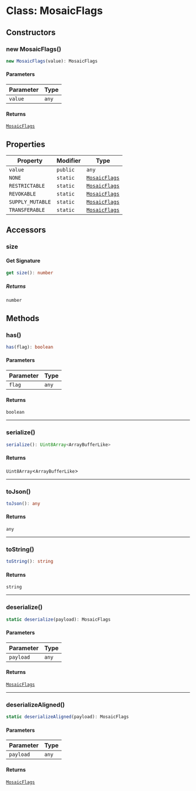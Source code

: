 # Class: MosaicFlags

## Constructors

### new MosaicFlags()

```ts
new MosaicFlags(value): MosaicFlags
```

#### Parameters

| Parameter | Type |
| ------ | ------ |
| `value` | `any` |

#### Returns

[`MosaicFlags`](MosaicFlags.md)

## Properties

| Property | Modifier | Type |
| ------ | ------ | ------ |
| <a id="value-1"></a> `value` | `public` | `any` |
| <a id="none"></a> `NONE` | `static` | [`MosaicFlags`](MosaicFlags.md) |
| <a id="restrictable"></a> `RESTRICTABLE` | `static` | [`MosaicFlags`](MosaicFlags.md) |
| <a id="revokable"></a> `REVOKABLE` | `static` | [`MosaicFlags`](MosaicFlags.md) |
| <a id="supply_mutable"></a> `SUPPLY_MUTABLE` | `static` | [`MosaicFlags`](MosaicFlags.md) |
| <a id="transferable"></a> `TRANSFERABLE` | `static` | [`MosaicFlags`](MosaicFlags.md) |

## Accessors

### size

#### Get Signature

```ts
get size(): number
```

##### Returns

`number`

## Methods

### has()

```ts
has(flag): boolean
```

#### Parameters

| Parameter | Type |
| ------ | ------ |
| `flag` | `any` |

#### Returns

`boolean`

***

### serialize()

```ts
serialize(): Uint8Array<ArrayBufferLike>
```

#### Returns

`Uint8Array`&lt;`ArrayBufferLike`&gt;

***

### toJson()

```ts
toJson(): any
```

#### Returns

`any`

***

### toString()

```ts
toString(): string
```

#### Returns

`string`

***

### deserialize()

```ts
static deserialize(payload): MosaicFlags
```

#### Parameters

| Parameter | Type |
| ------ | ------ |
| `payload` | `any` |

#### Returns

[`MosaicFlags`](MosaicFlags.md)

***

### deserializeAligned()

```ts
static deserializeAligned(payload): MosaicFlags
```

#### Parameters

| Parameter | Type |
| ------ | ------ |
| `payload` | `any` |

#### Returns

[`MosaicFlags`](MosaicFlags.md)
